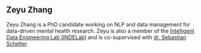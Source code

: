 ## Zeyu Zhang

Zeyu Zhang is a PhD candidate working on NLP and data management for data-driven mental health research.
Zeyu is also a member of the [Intelligent Data Engineering Lab (INDELab)](https://indelab.org/) and is co-supervised with [dr. Sebastian Schelter](https://ssc.io/).
